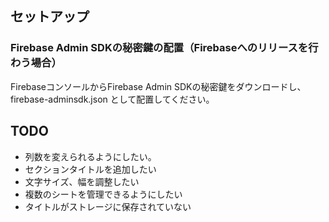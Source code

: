 ## セットアップ
### Firebase Admin SDKの秘密鍵の配置（Firebaseへのリリースを行わう場合）
FirebaseコンソールからFirebase Admin SDKの秘密鍵をダウンロードし、firebase-adminsdk.json として配置してください。

## TODO
- 列数を変えられるようにしたい。
- セクションタイトルを追加したい
- 文字サイズ、幅を調整したい
- 複数のシートを管理できるようにしたい
- タイトルがストレージに保存されていない
